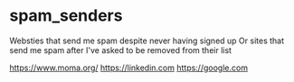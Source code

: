 # spam_senders
Websties that send me spam despite never having signed up 
Or sites that send me spam after I've asked to be removed from their list

https://www.moma.org/
https://linkedin.com
https://google.com
